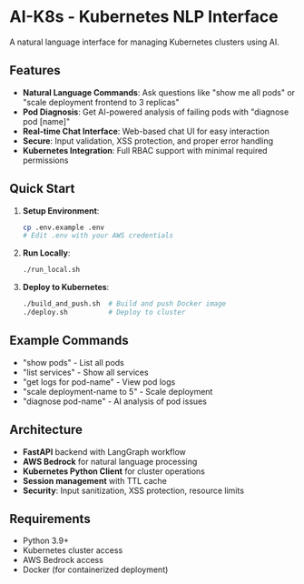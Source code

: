 # AI-K8s - Kubernetes NLP Interface

A natural language interface for managing Kubernetes clusters using AI.

## Features

- **Natural Language Commands**: Ask questions like "show me all pods" or "scale deployment frontend to 3 replicas"
- **Pod Diagnosis**: Get AI-powered analysis of failing pods with "diagnose pod [name]"
- **Real-time Chat Interface**: Web-based chat UI for easy interaction
- **Secure**: Input validation, XSS protection, and proper error handling
- **Kubernetes Integration**: Full RBAC support with minimal required permissions

## Quick Start

1. **Setup Environment**:
   ```bash
   cp .env.example .env
   # Edit .env with your AWS credentials
   ```

2. **Run Locally**:
   ```bash
   ./run_local.sh
   ```

3. **Deploy to Kubernetes**:
   ```bash
   ./build_and_push.sh  # Build and push Docker image
   ./deploy.sh          # Deploy to cluster
   ```

## Example Commands

- "show pods" - List all pods
- "list services" - Show all services  
- "get logs for pod-name" - View pod logs
- "scale deployment-name to 5" - Scale deployment
- "diagnose pod-name" - AI analysis of pod issues

## Architecture

- **FastAPI** backend with LangGraph workflow
- **AWS Bedrock** for natural language processing
- **Kubernetes Python Client** for cluster operations
- **Session management** with TTL cache
- **Security**: Input sanitization, XSS protection, resource limits

## Requirements

- Python 3.9+
- Kubernetes cluster access
- AWS Bedrock access
- Docker (for containerized deployment)